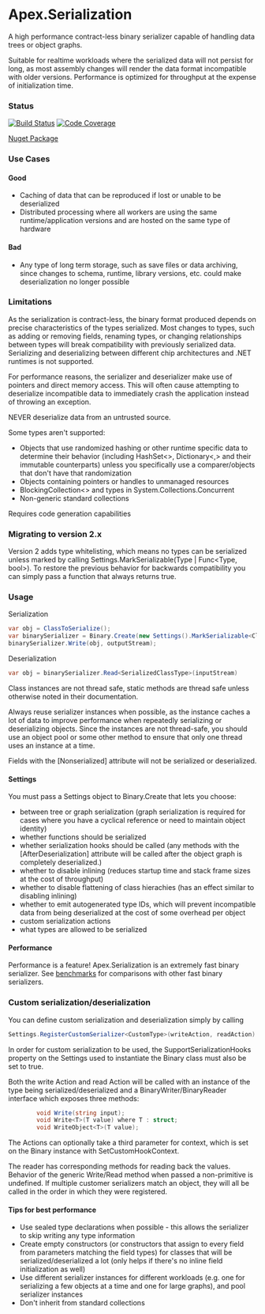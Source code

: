 ﻿# Apex.Serialization

A high performance contract-less binary serializer capable of handling data trees or object graphs.

Suitable for realtime workloads where the serialized data will not persist for long, as most assembly changes will render the data format incompatible with older versions. Performance is optimized for throughput at the expense of initialization time.

### Status

[![Build Status](https://numenfall.visualstudio.com/Libraries/_apis/build/status/dbolin.Apex.Serialization?branchName=master)](https://numenfall.visualstudio.com/Libraries/_build/latest?definitionId=11&branchName=master) <!-- [![Tests](https://img.shields.io/azure-devops/tests/numenfall/Libraries/11.svg?compact_message)](https://numenfall.visualstudio.com/Libraries/_build/latest?definitionId=11&branchName=master) -->
[![Code Coverage](https://img.shields.io/azure-devops/coverage/numenfall/Libraries/11/master.svg)](https://numenfall.visualstudio.com/Libraries/_build/latest?definitionId=11&branchName=master)

[Nuget Package](https://www.nuget.org/packages/Apex.Serialization/)

### Use Cases

#### Good
- Caching of data that can be reproduced if lost or unable to be deserialized
- Distributed processing where all workers are using the same runtime/application versions and are hosted on the same type of hardware

#### Bad
- Any type of long term storage, such as save files or data archiving, since changes to schema, runtime, library versions, etc. could make deserialization no longer possible

### Limitations

As the serialization is contract-less, the binary format produced depends on precise characteristics of the types serialized. Most changes to types, such as adding or removing fields, renaming types, or changing relationships between types will break compatibility with previously serialized data.  Serializing and deserializing between different chip architectures and .NET runtimes is not supported.

For performance reasons, the serializer and deserializer make use of pointers and direct memory access.  This will often cause attempting to deserialize incompatible data to immediately crash the application instead of throwing an exception.

NEVER deserialize data from an untrusted source.

Some types aren't supported:
- Objects that use randomized hashing or other runtime specific data to determine their behavior (including HashSet<>, Dictionary<,> and their immutable counterparts) unless you specifically use a comparer/objects that don't have that randomization
- Objects containing pointers or handles to unmanaged resources
- BlockingCollection\<> and types in System.Collections.Concurrent
- Non-generic standard collections

Requires code generation capabilities

### Migrating to version 2.x

Version 2 adds type whitelisting, which means no types can be serialized unless marked by calling Settings.MarkSerializable(Type | Func<Type, bool>).  To restore the previous behavior for backwards compatibility you can simply pass a function that always returns true.

### Usage

Serialization
```csharp
var obj = ClassToSerialize();
var binarySerializer = Binary.Create(new Settings().MarkSerializable<ClassToSerializeType>());
binarySerializer.Write(obj, outputStream);
```

Deserialization
```csharp
var obj = binarySerializer.Read<SerializedClassType>(inputStream)
```

Class instances are not thread safe, static methods are thread safe unless otherwise noted in their documentation. 

Always reuse serializer instances when possible, as the instance caches a lot of data to improve performance when repeatedly serializing or deserializing objects.  Since the instances are not thread-safe, you should use an object pool or some other method to ensure that only one thread uses an instance at a time.

Fields with the [Nonserialized] attribute will not be serialized or deserialized.

#### Settings

You must pass a Settings object to Binary.Create that lets you choose:
- between tree or graph serialization (graph serialization is required for cases where you have a cyclical reference or need to maintain object identity)
- whether functions should be serialized
- whether serialization hooks should be called (any methods with the [AfterDeserialization] attribute will be called after the object graph is completely deserialized.)
- whether to disable inlining (reduces startup time and stack frame sizes at the cost of throughput)
- whether to disable flattening of class hierachies (has an effect similar to disabling inlining)
- whether to emit autogenerated type IDs, which will prevent incompatible data from being deserialized at the cost of some overhead per object
- custom serialization actions
- what types are allowed to be serialized

#### Performance

Performance is a feature!  Apex.Serialization is an extremely fast binary serializer.  See [benchmarks](Benchmarks.md) for comparisons with other fast binary serializers.

### Custom serialization/deserialization

You can define custom serialization and deserialization simply by calling
```csharp
Settings.RegisterCustomSerializer<CustomType>(writeAction, readAction)
```

In order for custom serialization to be used, the SupportSerializationHooks property on the Settings used to instantiate the Binary class must also be set to true.

Both the write Action and read Action will be called with an instance of the type being serialized/deserialized and a BinaryWriter/BinaryReader interface which exposes three methods:

```csharp
        void Write(string input);
        void Write<T>(T value) where T : struct;
        void WriteObject<T>(T value);
```

The Actions can optionally take a third parameter for context, which is set on the Binary instance with SetCustomHookContext.

The reader has corresponding methods for reading back the values.  Behavior of the generic Write/Read method when passed a non-primitive is undefined.  If multiple customer serializers match an object, they will all be called in the order in which they were registered.

#### Tips for best performance

- Use sealed type declarations when possible - this allows the serializer to skip writing any type information
- Create empty constructors (or constructors that assign to every field from parameters matching the field types) for classes that will be serialized/deserialized a lot (only helps if there's no inline field initialization as well)
- Use different serializer instances for different workloads (e.g. one for serializing a few objects at a time and one for large graphs), and pool serializer instances
- Don't inherit from standard collections
